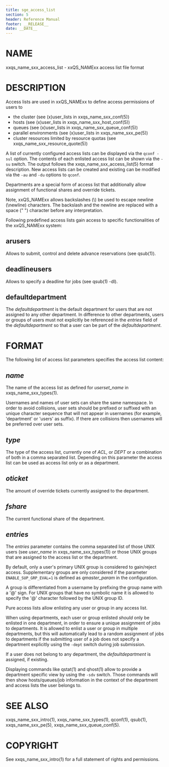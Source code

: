 ```yaml
---
title: sge_access_list
section: 5
header: Reference Manual
footer: __RELEASE__
date: __DATE__
---
```


# NAME

xxqs_name_sxx_access_list - xxQS_NAMExx access list file format

# DESCRIPTION

Access lists are used in xxQS_NAMExx to define access permissions of users to

* the cluster (see (x)user_lists in xxqs_name_sxx_conf(5))
* hosts (see (x)user_lists in xxqs_name_sxx_host_conf(5))
* queues (see (x)user_lists in xxqs_name_sxx_queue_conf(5))
* parallel environments (see (x)user_lists in xxqs_name_sxx_pe(5))
* cluster resources limited by resource quotas (see xxqs_name_sxx_resource_quote(5))

A list of currently configured access lists can be displayed via the `qconf -sul` option. The contents of each
enlisted access list can be shown via the `-su` switch. The output follows the xxqs_name_sxx_access_list(5) format
description. New access lists can be created and existing can be modified via the `-au` and `-du` options
to `qconf`.

Departments are a special form of access list that additionally allow assignment of 
functional shares and override tickets.

Note, xxQS_NAMExx allows backslashes (\\) be used to escape newline (\\newline) characters. The backslash and the 
newline are replaced with a space (" ") character before any interpretation.

Following predefined access lists gain access to specific functionalities of the xxQS_NAMExx system:

## arusers

Allows to submit, control and delete advance reservations (see qsub(1)).

## deadlineusers

Allows to specify a deadline for jobs (see qsub(1) -dl).

## defaultdepartment

The *defaultdepartment* is the default department for users that are not assigned to any other department.
In difference to other departments, users or groups of users must not explicitly be referenced in the *entries* field of the *defaultdepartment* so that a user can be part of the *defaultdepartment*.

# FORMAT

The following list of access list parameters specifies the access list content:

## *name*

The name of the access list as defined for *userset_name* in xxqs_name_sxx_types(1). 

Usernames and names of user sets can share the same namespace. In order to avoid collisions, user sets should be prefixed or suffixed with an unique character sequence that will not appear in usernames (for example, 'department' or 'users' as suffix). If there are collisions then usernames will be preferred over user sets.

## *type*

The type of the access list, currently one of *ACL,* or *DEPT* or a combination of both in a comma separated list. 
Depending on this parameter the access list can be used as access list only or as a department.

## *oticket*

The amount of override tickets currently assigned to the department.

## *fshare*

The current functional share of the department.

## *entries*

The *entries* parameter contains the comma separated list of those UNIX users (see *user_name* in 
xxqs_name_sxx_types(1)) or those UNIX groups that are assigned to the access list or the department. 

By default, only a user's primary UNIX group is considered to gain/reject access. Supplementary groups are only 
considered if the parameter `ENABLE_SUP_GRP_EVAL=1` is defined as *qmaster_param* in the configuration. 

A group is differentiated from a username by prefixing the group name with a '@' sign. For UNIX groups that have no 
symbolic name it is allowed to specify the '@' character followed by the UNIX group ID.

Pure access lists allow enlisting any user or group in any access list.

When using departments, each user or group enlisted *should* only be enlisted in one department, in order to ensure a 
unique assignment of jobs to departments. It is allowed to enlist a user or group in multiple departments, but
this will automatically lead to a random assignment of jobs to departments if the submitting user of a job does not
specify a department explicitly using the `-dept` switch during job submission.

If a user does not belong to any department, the *defaultdepartment* is assigned, if existing.

Displaying commands like qstat(1) and qhost(1) allow to provide a department specific view by using the `-sdv` switch.
Those commands will then show hosts/queues/job information in the context of the department and access lists the user 
belongs to. 

# SEE ALSO

xxqs_name_sxx_intro(1), xxqs_name_sxx_types(1), qconf(1), qsub(1), xxqs_name_sxx_pe(5), xxqs_name_sxx_queue_conf(5).

# COPYRIGHT

See xxqs_name_sxx_intro(1) for a full statement of rights and permissions.
